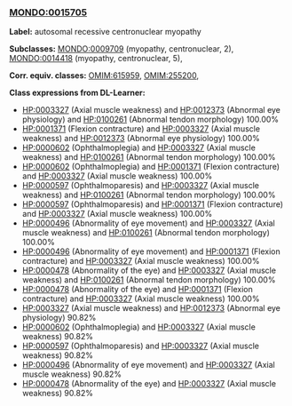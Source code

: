 
### [MONDO:0015705](http://purl.obolibrary.org/obo/MONDO_0015705)
**Label:** autosomal recessive centronuclear myopathy

**Subclasses:** [MONDO:0009709](http://purl.obolibrary.org/obo/MONDO_0009709) (myopathy, centronuclear, 2), [MONDO:0014418](http://purl.obolibrary.org/obo/MONDO_0014418) (myopathy, centronuclear, 5), 

**Corr. equiv. classes:** [OMIM:615959](http://purl.obolibrary.org/obo/OMIM_615959), [OMIM:255200](http://purl.obolibrary.org/obo/OMIM_255200), 

**Class expressions from DL-Learner:**

- [HP:0003327](http://purl.obolibrary.org/obo/HP_0003327) (Axial muscle weakness) and [HP:0012373](http://purl.obolibrary.org/obo/HP_0012373) (Abnormal eye physiology) and [HP:0100261](http://purl.obolibrary.org/obo/HP_0100261) (Abnormal tendon morphology) 100.00%
- [HP:0001371](http://purl.obolibrary.org/obo/HP_0001371) (Flexion contracture) and [HP:0003327](http://purl.obolibrary.org/obo/HP_0003327) (Axial muscle weakness) and [HP:0012373](http://purl.obolibrary.org/obo/HP_0012373) (Abnormal eye physiology) 100.00%
- [HP:0000602](http://purl.obolibrary.org/obo/HP_0000602) (Ophthalmoplegia) and [HP:0003327](http://purl.obolibrary.org/obo/HP_0003327) (Axial muscle weakness) and [HP:0100261](http://purl.obolibrary.org/obo/HP_0100261) (Abnormal tendon morphology) 100.00%
- [HP:0000602](http://purl.obolibrary.org/obo/HP_0000602) (Ophthalmoplegia) and [HP:0001371](http://purl.obolibrary.org/obo/HP_0001371) (Flexion contracture) and [HP:0003327](http://purl.obolibrary.org/obo/HP_0003327) (Axial muscle weakness) 100.00%
- [HP:0000597](http://purl.obolibrary.org/obo/HP_0000597) (Ophthalmoparesis) and [HP:0003327](http://purl.obolibrary.org/obo/HP_0003327) (Axial muscle weakness) and [HP:0100261](http://purl.obolibrary.org/obo/HP_0100261) (Abnormal tendon morphology) 100.00%
- [HP:0000597](http://purl.obolibrary.org/obo/HP_0000597) (Ophthalmoparesis) and [HP:0001371](http://purl.obolibrary.org/obo/HP_0001371) (Flexion contracture) and [HP:0003327](http://purl.obolibrary.org/obo/HP_0003327) (Axial muscle weakness) 100.00%
- [HP:0000496](http://purl.obolibrary.org/obo/HP_0000496) (Abnormality of eye movement) and [HP:0003327](http://purl.obolibrary.org/obo/HP_0003327) (Axial muscle weakness) and [HP:0100261](http://purl.obolibrary.org/obo/HP_0100261) (Abnormal tendon morphology) 100.00%
- [HP:0000496](http://purl.obolibrary.org/obo/HP_0000496) (Abnormality of eye movement) and [HP:0001371](http://purl.obolibrary.org/obo/HP_0001371) (Flexion contracture) and [HP:0003327](http://purl.obolibrary.org/obo/HP_0003327) (Axial muscle weakness) 100.00%
- [HP:0000478](http://purl.obolibrary.org/obo/HP_0000478) (Abnormality of the eye) and [HP:0003327](http://purl.obolibrary.org/obo/HP_0003327) (Axial muscle weakness) and [HP:0100261](http://purl.obolibrary.org/obo/HP_0100261) (Abnormal tendon morphology) 100.00%
- [HP:0000478](http://purl.obolibrary.org/obo/HP_0000478) (Abnormality of the eye) and [HP:0001371](http://purl.obolibrary.org/obo/HP_0001371) (Flexion contracture) and [HP:0003327](http://purl.obolibrary.org/obo/HP_0003327) (Axial muscle weakness) 100.00%
- [HP:0003327](http://purl.obolibrary.org/obo/HP_0003327) (Axial muscle weakness) and [HP:0012373](http://purl.obolibrary.org/obo/HP_0012373) (Abnormal eye physiology) 90.82%
- [HP:0000602](http://purl.obolibrary.org/obo/HP_0000602) (Ophthalmoplegia) and [HP:0003327](http://purl.obolibrary.org/obo/HP_0003327) (Axial muscle weakness) 90.82%
- [HP:0000597](http://purl.obolibrary.org/obo/HP_0000597) (Ophthalmoparesis) and [HP:0003327](http://purl.obolibrary.org/obo/HP_0003327) (Axial muscle weakness) 90.82%
- [HP:0000496](http://purl.obolibrary.org/obo/HP_0000496) (Abnormality of eye movement) and [HP:0003327](http://purl.obolibrary.org/obo/HP_0003327) (Axial muscle weakness) 90.82%
- [HP:0000478](http://purl.obolibrary.org/obo/HP_0000478) (Abnormality of the eye) and [HP:0003327](http://purl.obolibrary.org/obo/HP_0003327) (Axial muscle weakness) 90.82%


